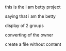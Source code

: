 this is the i am betty project

saying that i am the betty

display of 2 groups

converting of the owner

create a file without content
